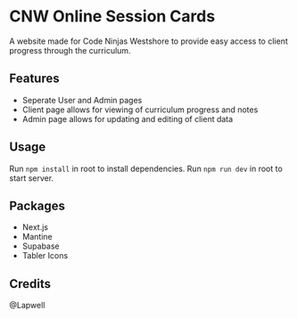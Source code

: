 # CNW Online Session Cards

A website made for Code Ninjas Westshore to provide easy access to client progress through the curriculum.

## Features

- Seperate User and Admin pages
- Client page allows for viewing of curriculum progress and notes
- Admin page allows for updating and editing of client data

## Usage

Run ``npm install`` in root to install dependencies.
Run ``npm run dev`` in root to start server.

## Packages

- Next.js
- Mantine
- Supabase
- Tabler Icons

## Credits
@Lapwell
